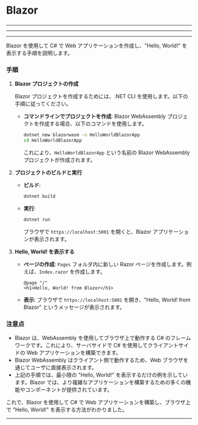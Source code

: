 ###
# Blazor
###

---



---



---

Blazor を使用して C# で Web アプリケーションを作成し、"Hello, World!" を表示する手順を説明します。

### 手順

1. **Blazor プロジェクトの作成**

   Blazor プロジェクトを作成するためには、.NET CLI を使用します。以下の手順に従ってください。

   - **コマンドラインでプロジェクトを作成**:
     Blazor WebAssembly プロジェクトを作成する場合、以下のコマンドを使用します。

     ```bash
     dotnet new blazorwasm -n HelloWorldBlazorApp
     cd HelloWorldBlazorApp
     ```

     これにより、`HelloWorldBlazorApp` という名前の Blazor WebAssembly プロジェクトが作成されます。

2. **プロジェクトのビルドと実行**

   - **ビルド**:
     ```bash
     dotnet build
     ```

   - **実行**:
     ```bash
     dotnet run
     ```

     ブラウザで `https://localhost:5001` を開くと、Blazor アプリケーションが表示されます。

3. **Hello, World! を表示する**

   - **ページの作成**:
     `Pages` フォルダ内に新しい Razor ページを作成します。例えば、`Index.razor` を作成します。

     ```razor
     @page "/"
     <h1>Hello, World! from Blazor</h1>
     ```

   - **表示**:
     ブラウザで `https://localhost:5001` を開き、"Hello, World! from Blazor" というメッセージが表示されます。

### 注意点

- Blazor は、WebAssembly を使用してブラウザ上で動作する C# のフレームワークです。これにより、サーバサイドで C# を使用してクライアントサイドの Web アプリケーションを構築できます。
- Blazor WebAssembly はクライアント側で動作するため、Web ブラウザを通じてユーザに直接表示されます。
- 上記の手順では、最小限の "Hello, World!" を表示するだけの例を示しています。Blazor では、より複雑なアプリケーションを構築するための多くの機能やコンポーネントが提供されています。

これで、Blazor を使用して C# で Web アプリケーションを構築し、ブラウザ上で "Hello, World!" を表示する方法がわかりました。

---
